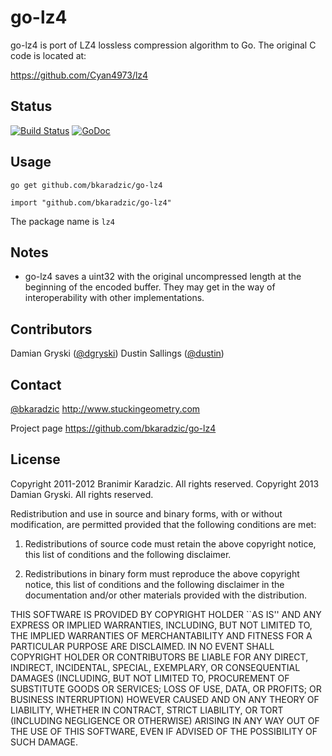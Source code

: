 go-lz4
======

go-lz4 is port of LZ4 lossless compression algorithm to Go. The original C code
is located at:

https://github.com/Cyan4973/lz4

Status
------
[![Build Status](https://secure.travis-ci.org/bkaradzic/go-lz4.png)](http://travis-ci.org/bkaradzic/go-lz4)
[![GoDoc](https://godoc.org/github.com/bkaradzic/go-lz4?status.png)](https://godoc.org/github.com/bkaradzic/go-lz4)

Usage
-----

    go get github.com/bkaradzic/go-lz4

    import "github.com/bkaradzic/go-lz4"

The package name is `lz4`

Notes
-----

* go-lz4 saves a uint32 with the original uncompressed length at the beginning
  of the encoded buffer.  They may get in the way of interoperability with
  other implementations.

Contributors
------------

Damian Gryski ([@dgryski](https://github.com/dgryski))
Dustin Sallings ([@dustin](https://github.com/dustin))

Contact
-------

[@bkaradzic](https://twitter.com/bkaradzic)
http://www.stuckingeometry.com

Project page
https://github.com/bkaradzic/go-lz4

License
-------

Copyright 2011-2012 Branimir Karadzic. All rights reserved.
Copyright 2013 Damian Gryski. All rights reserved.

Redistribution and use in source and binary forms, with or without modification,
are permitted provided that the following conditions are met:

   1. Redistributions of source code must retain the above copyright notice, this
      list of conditions and the following disclaimer.

   2. Redistributions in binary form must reproduce the above copyright notice,
      this list of conditions and the following disclaimer in the documentation
      and/or other materials provided with the distribution.

THIS SOFTWARE IS PROVIDED BY COPYRIGHT HOLDER ``AS IS'' AND ANY EXPRESS OR
IMPLIED WARRANTIES, INCLUDING, BUT NOT LIMITED TO, THE IMPLIED WARRANTIES OF
MERCHANTABILITY AND FITNESS FOR A PARTICULAR PURPOSE ARE DISCLAIMED. IN NO EVENT
SHALL COPYRIGHT HOLDER OR CONTRIBUTORS BE LIABLE FOR ANY DIRECT, INDIRECT,
INCIDENTAL, SPECIAL, EXEMPLARY, OR CONSEQUENTIAL DAMAGES (INCLUDING, BUT NOT
LIMITED TO, PROCUREMENT OF SUBSTITUTE GOODS OR SERVICES; LOSS OF USE, DATA, OR
PROFITS; OR BUSINESS INTERRUPTION) HOWEVER CAUSED AND ON ANY THEORY OF LIABILITY,
WHETHER IN CONTRACT, STRICT LIABILITY, OR TORT (INCLUDING NEGLIGENCE
OR OTHERWISE) ARISING IN ANY WAY OUT OF THE USE OF THIS SOFTWARE, EVEN IF ADVISED OF
THE POSSIBILITY OF SUCH DAMAGE.
